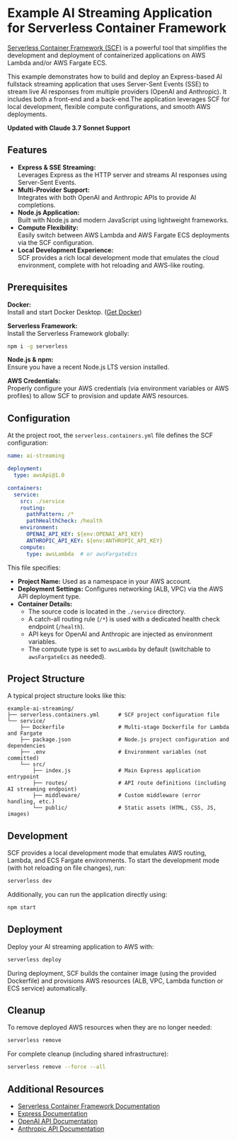 # Example AI Streaming Application for Serverless Container Framework

[Serverless Container Framework (SCF)](https://serverless.com/containers/docs) is a powerful tool that simplifies the development and deployment of containerized applications on AWS Lambda and/or AWS Fargate ECS.

This example demonstrates how to build and deploy an Express-based AI fullstack streaming application that uses Server-Sent Events (SSE) to stream live AI responses from multiple providers (OpenAI and Anthropic). It includes both a front-end and a back-end.The application leverages SCF for local development, flexible compute configurations, and smooth AWS deployments.

**Updated with Claude 3.7 Sonnet Support**

## Features

- **Express & SSE Streaming:**  
  Leverages Express as the HTTP server and streams AI responses using Server-Sent Events.
- **Multi-Provider Support:**  
  Integrates with both OpenAI and Anthropic APIs to provide AI completions.
- **Node.js Application:**  
  Built with Node.js and modern JavaScript using lightweight frameworks.
- **Compute Flexibility:**  
  Easily switch between AWS Lambda and AWS Fargate ECS deployments via the SCF configuration.
- **Local Development Experience:**  
  SCF provides a rich local development mode that emulates the cloud environment, complete with hot reloading and AWS-like routing.

## Prerequisites

**Docker:**  
Install and start Docker Desktop. ([Get Docker](https://www.docker.com))

**Serverless Framework:**  
Install the Serverless Framework globally:
```bash
npm i -g serverless
```

**Node.js & npm:**  
Ensure you have a recent Node.js LTS version installed.

**AWS Credentials:**  
Properly configure your AWS credentials (via environment variables or AWS profiles) to allow SCF to provision and update AWS resources.

## Configuration

At the project root, the `serverless.containers.yml` file defines the SCF configuration:

```yaml
name: ai-streaming

deployment:
  type: awsApi@1.0

containers:
  service:
    src: ./service
    routing:
      pathPattern: /*
      pathHealthCheck: /health
    environment:
      OPENAI_API_KEY: ${env:OPENAI_API_KEY}
      ANTHROPIC_API_KEY: ${env:ANTHROPIC_API_KEY}
    compute:
      type: awsLambda  # or awsFargateEcs
```

This file specifies:
- **Project Name:** Used as a namespace in your AWS account.
- **Deployment Settings:** Configures networking (ALB, VPC) via the AWS API deployment type.
- **Container Details:**  
  - The source code is located in the `./service` directory.
  - A catch-all routing rule (`/*`) is used with a dedicated health check endpoint (`/health`).
  - API keys for OpenAI and Anthropic are injected as environment variables.
  - The compute type is set to `awsLambda` by default (switchable to `awsFargateEcs` as needed).

## Project Structure

A typical project structure looks like this:
```
example-ai-streaming/
├── serverless.containers.yml      # SCF project configuration file
└── service/
    ├── Dockerfile                 # Multi-stage Dockerfile for Lambda and Fargate
    ├── package.json               # Node.js project configuration and dependencies
    ├── .env                       # Environment variables (not committed)
    └── src/
        ├── index.js               # Main Express application entrypoint
        ├── routes/                # API route definitions (including AI streaming endpoint)
        ├── middleware/            # Custom middleware (error handling, etc.)
        └── public/                # Static assets (HTML, CSS, JS, images)
```

## Development

SCF provides a local development mode that emulates AWS routing, Lambda, and ECS Fargate environments. To start the development mode (with hot reloading on file changes), run:

```bash
serverless dev
```

Additionally, you can run the application directly using:
```bash
npm start
```

## Deployment

Deploy your AI streaming application to AWS with:
```bash
serverless deploy
```

During deployment, SCF builds the container image (using the provided Dockerfile) and provisions AWS resources (ALB, VPC, Lambda function or ECS service) automatically.

## Cleanup

To remove deployed AWS resources when they are no longer needed:
```bash
serverless remove
```

For complete cleanup (including shared infrastructure):
```bash
serverless remove --force --all
```

## Additional Resources

- [Serverless Container Framework Documentation](https://serverless.com/containers/docs)
- [Express Documentation](https://expressjs.com)
- [OpenAI API Documentation](https://platform.openai.com/docs)
- [Anthropic API Documentation](https://docs.anthropic.com)
